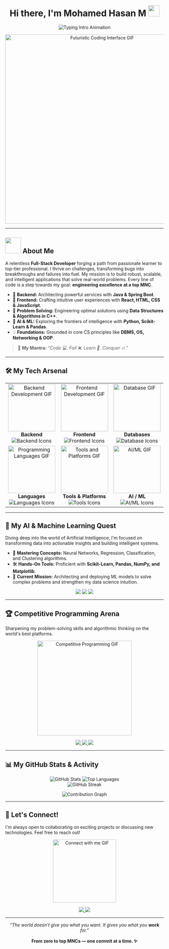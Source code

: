 <h1 align="center">Hi there, I'm Mohamed Hasan M <img src="https://media.giphy.com/media/hvRJCLFzcasrR4ia7z/giphy.gif" width="35"></h1>

<p align="center">
  <img src="https://readme-typing-svg.herokuapp.com?font=Fira+Code&duration=3000&pause=1000&color=00BFFF&center=true&vCenter=true&width=550&lines=Full+Stack+Developer;Java+%26+Spring+Boot+Architect;AI+%7C+ML+%7C+DSA+Enthusiast;Turning+Coffee+into+Code;Building+Tomorrow's+Tech+Today" alt="Typing Intro Animation" />
</p>

<p align="center">
  <img src="https://media.giphy.com/media/qgQUggAC3Pfv687qPC/giphy.gif" width="600" alt="Futuristic Coding Interface GIF">
</p>

---

## <picture><img src = "https://github.com/7oSkaaa/7oSkaaa/blob/main/Images/about_me.gif?raw=true" width = 50px></picture> About Me

A relentless **Full-Stack Developer** forging a path from passionate learner to top-tier professional. I thrive on challenges, transforming bugs into breakthroughs and failures into fuel. My mission is to build robust, scalable, and intelligent applications that solve real-world problems. Every line of code is a step towards my goal: **engineering excellence at a top MNC**.

- 🔭 **Backend:** Architecting powerful services with **Java & Spring Boot**.
- 🎨 **Frontend:** Crafting intuitive user experiences with **React, HTML, CSS & JavaScript**.
- 🧠 **Problem Solving:** Engineering optimal solutions using **Data Structures & Algorithms in C++**.
- 🤖 **AI & ML:** Exploring the frontiers of intelligence with **Python, Scikit-Learn & Pandas**.
- 💡 **Foundations:** Grounded in core CS principles like **DBMS, OS, Networking & OOP**.

> 🚀 **My Mantra:** *“Code 💻. Fail ❌. Learn 🧠. Conquer 🔥.”*

---

## 🛠️ My Tech Arsenal

<table align="center" width="100%">
  <tr>
    <td align="center" width="33%">
      <img src="https://media.giphy.com/media/baD5faJ36iFwA/giphy.gif" alt="Backend Development GIF" width="150px">
      <br><strong>Backend</strong><br>
      <img src="https://skillicons.dev/icons?i=java,spring,nodejs" alt="Backend Icons">
    </td>
    <td align="center" width="33%">
      <img src="https://media.giphy.com/media/eit7014G83j2g/giphy.gif" alt="Frontend Development GIF" width="150px">
      <br><strong>Frontend</strong><br>
      <img src="https://skillicons.dev/icons?i=react,html,css,js,bootstrap" alt="Frontend Icons">
    </td>
    <td align="center" width="33%">
      <img src="https://media.giphy.com/media/IorAqDrjKiDcc/giphy.gif" alt="Database GIF" width="150px">
      <br><strong>Databases</strong><br>
      <img src="https://skillicons.dev/icons?i=mysql,mongodb,postgresql" alt="Database Icons">
    </td>
  </tr>
  <tr>
    <td align="center" width="33%">
      <img src="https://media.giphy.com/media/LMt9638dO8dftAjtco/giphy.gif" alt="Programming Languages GIF" width="150px">
      <br><strong>Languages</strong><br>
      <img src="https://skillicons.dev/icons?i=cpp,python,c" alt="Languages Icons">
    </td>
    <td align="center" width="33%">
      <img src="https://media.giphy.com/media/paTz7UZbPfAlUrT22A/giphy.gif" alt="Tools and Platforms GIF" width="150px">
      <br><strong>Tools & Platforms</strong><br>
      <img src="https://skillicons.dev/icons?i=git,github,linux,docker,vscode,eclipse" alt="Tools Icons">
    </td>
    <td align="center" width="33%">
      <img src="https://media.giphy.com/media/VbnUQpnihPSIgIXuZv/giphy.gif" alt="AI/ML GIF" width="150px">
      <br><strong>AI / ML</strong><br>
      <img src="https://skillicons.dev/icons?i=tensorflow,pytorch,sklearn" alt="AI/ML Icons">
    </td>
  </tr>
</table>

---

## 🤖 My AI & Machine Learning Quest

Diving deep into the world of Artificial Intelligence, I'm focused on transforming data into actionable insights and building intelligent systems.

- 🧠 **Mastering Concepts:** Neural Networks, Regression, Classification, and Clustering algorithms.
- 🛠️ **Hands-On Tools:** Proficient with **Scikit-Learn, Pandas, NumPy, and Matplotlib**.
- 🚀 **Current Mission:** Architecting and deploying ML models to solve complex problems and strengthen my data science intuition.

<p align="center">
  <img src="https://img.shields.io/badge/AI%2FML-Enthusiast-blueviolet?style=for-the-badge&logo=tensorflow&logoColor=white"/>
  <img src="https://img.shields.io/badge/Deep%20Learning-In%20Progress-orange?style=for-the-badge&logo=pytorch&logoColor=white"/>
  <img src="https://img.shields.io/badge/Data%20Science-Explorer-brightgreen?style=for-the-badge&logo=anaconda&logoColor=white"/>
</p>

---

## 🏆 Competitive Programming Arena

Sharpening my problem-solving skills and algorithmic thinking on the world's best platforms.

<p align="center">
  <img src="https://media.giphy.com/media/LmNwrBhejkK9EFP504/giphy.gif" width="300px" alt="Competitive Programming GIF"/>
</p>

<p align="center">
  <a href="https://leetcode.com/u/mohamedhasan8403/">
    <img src="https://img.shields.io/badge/LeetCode-FFA116?style=for-the-badge&logo=leetcode&logoColor=black"/>
  </a>
  <a href="https://www.hackerrank.com/profile/hm0401234">
    <img src="https://img.shields.io/badge/HackerRank-2EC866?style=for-the-badge&logo=hackerrank&logoColor=white"/>
  </a>
  <a href="https://www.geeksforgeeks.org/user/mohamedhank84/">
    <img src="https://img.shields.io/badge/GeeksforGeeks-0F9D58?style=for-the-badge&logo=geeksforgeeks&logoColor=white"/>
  </a>
</p>

---

## 📊 My GitHub Stats & Activity

<p align="center">
  <img src="https://github-readme-stats.vercel.app/api?username=mohamedhasan-coder&show_icons=true&theme=tokyonight&count_private=true&hide_border=true" alt="GitHub Stats" />
  <img src="https://github-readme-stats.vercel.app/api/top-langs/?username=mohamedhasan-coder&layout=compact&theme=tokyonight&hide_border=true" alt="Top Languages"/>
  <br>
  <img src="https://github-readme-streak-stats.herokuapp.com?user=mohamedhasan-coder&theme=tokyonight&hide_border=true" alt="GitHub Streak"/>
</p>

<p align="center">
  <img src="https://github-readme-activity-graph.vercel.app/graph?username=mohamedhasan-coder&theme=react-dark&hide_border=true&bg_color=0D1117&line=00BFFF&point=FFFFFF&area=true&area_color=00BFFF" alt="Contribution Graph"/>
</p>

---

## 🤝 Let's Connect!

I'm always open to collaborating on exciting projects or discussing new technologies. Feel free to reach out!

<p align="center">
  <img src="https://media.giphy.com/media/kPtv3UIPrv363piokq/giphy.gif" width="200" alt="Connect with me GIF">
</p>

<p align="center">
  <a href="mailto:mohamedhasan8403@gmail.com">
    <img src="https://img.shields.io/badge/Gmail-D14836?style=for-the-badge&logo=gmail&logoColor=white"/>
  </a>
  <a href="https://linkedin.com/in/mohamedhasan8403">
    <img src="https://img.shields.io/badge/LinkedIn-0A66C2?style=for-the-badge&logo=linkedin&logoColor=white"/>
  </a>
</p>

---

<p align="center">
  <i>“The world doesn’t give you what you want. It gives you what you <b>work</b> for.”</i>
  <br><br>
  <b>From zero to top MNCs — one commit at a time. ✨</b>
</p>
